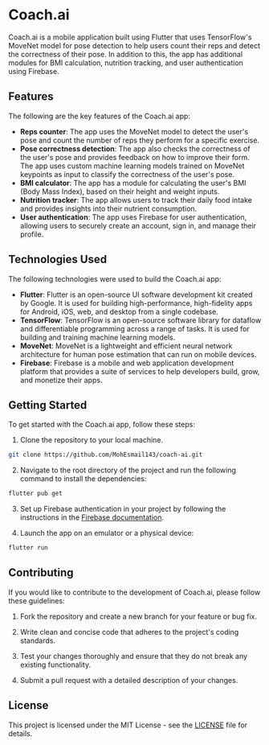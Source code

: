 # Coach.ai

Coach.ai is a mobile application built using Flutter that uses TensorFlow's MoveNet model for pose detection to help users count their reps and detect the correctness of their pose. In addition to this, the app has additional modules for BMI calculation, nutrition tracking, and user authentication using Firebase.

## Features

The following are the key features of the Coach.ai app:

- **Reps counter**: The app uses the MoveNet model to detect the user's pose and count the number of reps they perform for a specific exercise.
- **Pose correctness detection**: The app also checks the correctness of the user's pose and provides feedback on how to improve their form. The app uses custom machine learning models trained on MoveNet keypoints as input to classify the correctness of the user's pose.
- **BMI calculator**: The app has a module for calculating the user's BMI (Body Mass Index), based on their height and weight inputs.
- **Nutrition tracker**: The app allows users to track their daily food intake and provides insights into their nutrient consumption.
- **User authentication**: The app uses Firebase for user authentication, allowing users to securely create an account, sign in, and manage their profile.

## Technologies Used

The following technologies were used to build the Coach.ai app:

- **Flutter**: Flutter is an open-source UI software development kit created by Google. It is used for building high-performance, high-fidelity apps for Android, iOS, web, and desktop from a single codebase.
- **TensorFlow**: TensorFlow is an open-source software library for dataflow and differentiable programming across a range of tasks. It is used for building and training machine learning models.
- **MoveNet**: MoveNet is a lightweight and efficient neural network architecture for human pose estimation that can run on mobile devices.
- **Firebase**: Firebase is a mobile and web application development platform that provides a suite of services to help developers build, grow, and monetize their apps.

## Getting Started

To get started with the Coach.ai app, follow these steps:

1. Clone the repository to your local machine.

```bash
git clone https://github.com/MohEsmail143/coach-ai.git
```

2. Navigate to the root directory of the project and run the following command to install the dependencies:

```bash
flutter pub get
```

3. Set up Firebase authentication in your project by following the instructions in the [Firebase documentation](https://firebase.google.com/docs/flutter/setup).

4. Launch the app on an emulator or a physical device:

```bash
flutter run
```

## Contributing

If you would like to contribute to the development of Coach.ai, please follow these guidelines:

1. Fork the repository and create a new branch for your feature or bug fix.

2. Write clean and concise code that adheres to the project's coding standards.

3. Test your changes thoroughly and ensure that they do not break any existing functionality.

4. Submit a pull request with a detailed description of your changes.

## License

This project is licensed under the MIT License - see the [LICENSE](LICENSE) file for details.
